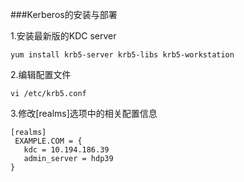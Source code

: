 ###Kerberos的安装与部署

1.安装最新版的KDC server
    
    yum install krb5-server krb5-libs krb5-workstation
    
2.编辑配置文件

    vi /etc/krb5.conf
    
3.修改[realms]选项中的相关配置信息

    [realms]
     EXAMPLE.COM = {
       kdc = 10.194.186.39
       admin_server = hdp39
    }